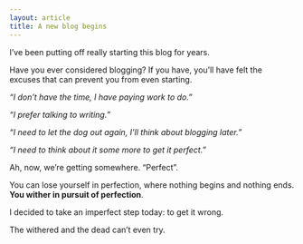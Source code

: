 ```yaml
---
layout: article
title: A new blog begins
---
```

I’ve been putting off really starting this blog for years.

Have you ever considered blogging? If you have, you’ll have felt the excuses that can prevent you from even starting.

*“I don’t have the time, I have paying work to do.”*

*“I prefer talking to writing.”*

*“I need to let the dog out again, I’ll think about blogging later.”*

*“I need to think about it some more to get it perfect.”*

Ah, now, we’re getting somewhere. “Perfect”.

You can lose yourself in perfection, where nothing begins and nothing ends. **You wither in pursuit of perfection**.

I decided to take an imperfect step today: to get it wrong.

The withered and the dead can’t even try.
